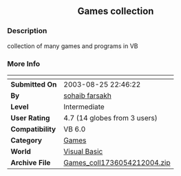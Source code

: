 ﻿<div align="center">

## Games collection


</div>

### Description

collection of many games and programs in VB
 
### More Info
 


<span>             |<span>
---                |---
**Submitted On**   |2003-08-25 22:46:22
**By**             |[sohaib farsakh](https://github.com/Planet-Source-Code/PSCIndex/blob/master/ByAuthor/sohaib-farsakh.md)
**Level**          |Intermediate
**User Rating**    |4.7 (14 globes from 3 users)
**Compatibility**  |VB 6\.0
**Category**       |[Games](https://github.com/Planet-Source-Code/PSCIndex/blob/master/ByCategory/games__1-38.md)
**World**          |[Visual Basic](https://github.com/Planet-Source-Code/PSCIndex/blob/master/ByWorld/visual-basic.md)
**Archive File**   |[Games\_coll1736054212004\.zip](https://github.com/Planet-Source-Code/sohaib-farsakh-games-collection__1-53309/archive/master.zip)








